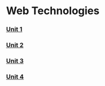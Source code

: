# Web Technologies

### [Unit 1](./wt/unit-1)

### [Unit 2](./wt/unit-2)

### [Unit 3](./wt/unit-3)

### [Unit 4](./wt/unit-4)
